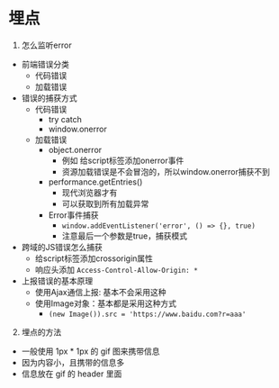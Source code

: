 # 埋点
1. 怎么监听error
- 前端错误分类
  - 代码错误
  - 加载错误
- 错误的捕获方式
  - 代码错误
    - try catch
    - window.onerror
  - 加载错误
    - object.onerror
      - 例如 给script标签添加onerror事件
      - 资源加载错误是不会冒泡的，所以window.onerror捕获不到
    - performance.getEntries()
      - 现代浏览器才有
      - 可以获取到所有加载异常
    - Error事件捕获
      - `window.addEventListener('error', () => {}, true)`
      - 注意最后一个参数是true，捕获模式
- 跨域的JS错误怎么捕获
  - 给script标签添加crossorigin属性
  - 响应头添加 `Access-Control-Allow-Origin: *`
- 上报错误的基本原理
  - 使用Ajax通信上报: 基本不会采用这种
  - 使用Image对象：基本都是采用这种方式
    - `(new Image()).src = 'https://www.baidu.com?r=aaa'`

2. 埋点的方法
- 一般使用 1px * 1px 的 gif 图来携带信息
- 因为内容小，且携带的信息多
- 信息放在 gif 的 header 里面

 